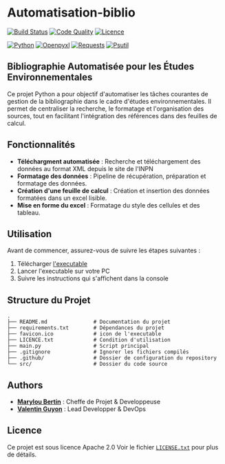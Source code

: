 # Automatisation-biblio

<a href="https://github.com/Milou34/Automatisation-biblio/actions/workflows/build-executable-create-release.yml" target="_blank">![Build Status](https://github.com/Milou34/Automatisation-biblio/actions/workflows/build-executable-create-release.yml/badge.svg)</a>
<a href="https://github.com/Milou34/Automatisation-biblio/actions/workflows/pylint.yml" target="_blank">![Code Quality](https://github.com/Milou34/Automatisation-biblio/actions/workflows/pylint.yml/badge.svg)</a>
<a href="https://github.com/Milou34/Automatisation-biblio/blob/main/LICENSE.txt" target="_blank">![Licence](https://img.shields.io/badge/Licence-Apache_2.0-blue.svg)</a>

<a href="https://www.python.org/doc" target="_blank">![Python](https://img.shields.io/badge/Python-3.12-ffd343?logo=python)</a>
<a href="https://pypi.org/project/openpyxl" target="_blank">![Openpyxl](https://img.shields.io/badge/Openpyxl-3.1.5-ffd343?logo=pypi)</a>
<a href="https://pypi.org/project/requests" target="_blank">![Requests](https://img.shields.io/badge/Requests-2.32.3-ffd343?logo=pypi)</a>
<a href="https://pypi.org/project/psutil" target="_blank">![Psutil](https://img.shields.io/badge/Psutil-6.0.0-ffd343?logo=pypi)</a>

## Bibliographie Automatisée pour les Études Environnementales

Ce projet Python a pour objectif d'automatiser les tâches courantes de gestion de la bibliographie dans le cadre d'études environnementales. Il permet de centraliser la recherche, le formatage et l'organisation des sources, tout en facilitant l'intégration des références dans des feuilles de calcul.

## Fonctionnalités

- **Téléchargment automatisée** : Recherche et téléchargement des données au format XML depuis le site de l'INPN
- **Formatage des données** : Pipeline de récupération, préparation et formatage des données.
- **Création d'une feuille de calcul** : Création et insertion des données formatées dans un excel lisible.
- **Mise en forme du excel** : Formatage du style des cellules et des tableau.

## Utilisation

Avant de commencer, assurez-vous de suivre les étapes suivantes :

1. Télécharger <a href="https://github.com/Milou34/Automatisation-biblio/releases/latest" target="_blank">l'executable</a>
2. Lancer l'executable sur votre PC
3. Suivre les instructions qui s'affichent dans la console

## Structure du Projet

```
.
├── README.md               # Documentation du projet
├── requirements.txt        # Dépendances du projet
├── favicon.ico             # icon de l'executable
├── LICENCE.txt             # Condition d'utilisation
├── main.py                 # Script principal
├── .gitignore              # Ignorer les fichiers compilés
├── .github/                # Dossier de configuration du repository
└── src/                    # Dossier du code source
```

## Authors

- <a href="https://www.linkedin.com/in/marylou-bertin" target="_blank">**Marylou Bertin**</a> : Cheffe de Projet & Developpeuse
- <a href="https://www.linkedin.com/in/valentin-guyon" target="_blank">**Valentin Guyon**</a> : Lead Developper & DevOps

## Licence
Ce projet est sous licence Apache 2.0 Voir le fichier <a href="./LICENSE.txt" target="_blank">`LICENSE.txt`</a> pour plus de détails.
